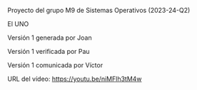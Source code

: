 Proyecto del grupo M9 de Sistemas Operativos (2023-24-Q2)

El UNO


Versión 1 generada por Joan

Versión 1 verificada por Pau

Versión 1 comunicada por Víctor

URL del vídeo: https://youtu.be/niMFlh3tM4w
